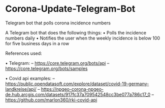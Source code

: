 # Corona-Update-Telegram-Bot
Telegram bot that polls corona incidence numbers

A Telegram bot that does the following things:
• Polls the incidence numbers daily
• Notifies the user when the weekly incidence is below 100 for five business days in a row



References used:

• Telegram:
– https://core.telegram.org/bots/api
– https://core.telegram.org/bots/samples

• Covid api examples:
– https://public.opendatasoft.com/explore/dataset/covid-19-germany-landkreise/api/
– https://npgeo-corona-npgeo-de.hub.arcgis.com/datasets/917fc37a709542548cc3be077a786c17_0
– https://github.com/marlon360/rki-covid-api
